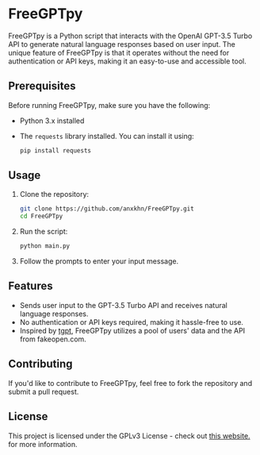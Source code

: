 # FreeGPTpy

FreeGPTpy is a Python script that interacts with the OpenAI GPT-3.5 Turbo API to generate natural language responses based on user input. The unique feature of FreeGPTpy is that it operates without the need for authentication or API keys, making it an easy-to-use and accessible tool.

## Prerequisites

Before running FreeGPTpy, make sure you have the following:

- Python 3.x installed
- The `requests` library installed. You can install it using:

  ```bash
  pip install requests
  ```

## Usage

1. Clone the repository:

   ```bash
   git clone https://github.com/anxkhn/FreeGPTpy.git
   cd FreeGPTpy
   ```

2. Run the script:

   ```bash
   python main.py
   ```

3. Follow the prompts to enter your input message.

## Features

- Sends user input to the GPT-3.5 Turbo API and receives natural language responses.
- No authentication or API keys required, making it hassle-free to use.
- Inspired by [tgpt](https://github.com/aandrew-me/tgpt/), FreeGPTpy utilizes a pool of users' data and the API from fakeopen.com.

## Contributing

If you'd like to contribute to FreeGPTpy, feel free to fork the repository and submit a pull request.

## License

This project is licensed under the GPLv3 License - check out [this website.](https://www.tldrlegal.com/license/gnu-general-public-license-v3-gpl-3) for more information.
